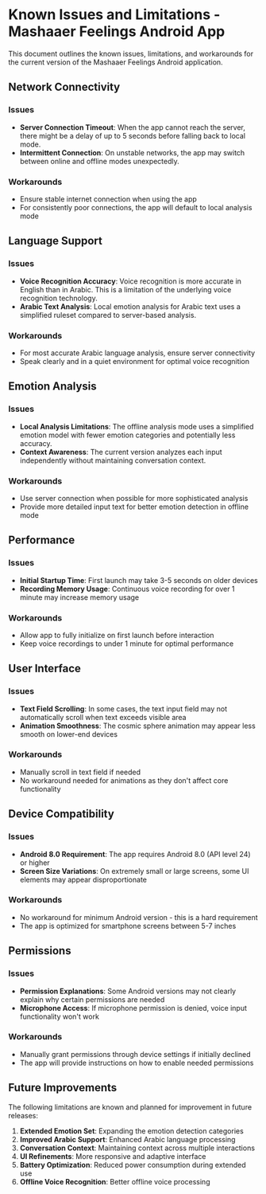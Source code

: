# Known Issues and Limitations - Mashaaer Feelings Android App

This document outlines the known issues, limitations, and workarounds for the current version of the Mashaaer Feelings Android application.

## Network Connectivity

### Issues
- **Server Connection Timeout**: When the app cannot reach the server, there might be a delay of up to 5 seconds before falling back to local mode.
- **Intermittent Connection**: On unstable networks, the app may switch between online and offline modes unexpectedly.

### Workarounds
- Ensure stable internet connection when using the app
- For consistently poor connections, the app will default to local analysis mode

## Language Support

### Issues
- **Voice Recognition Accuracy**: Voice recognition is more accurate in English than in Arabic. This is a limitation of the underlying voice recognition technology.
- **Arabic Text Analysis**: Local emotion analysis for Arabic text uses a simplified ruleset compared to server-based analysis.

### Workarounds
- For most accurate Arabic language analysis, ensure server connectivity
- Speak clearly and in a quiet environment for optimal voice recognition

## Emotion Analysis

### Issues
- **Local Analysis Limitations**: The offline analysis mode uses a simplified emotion model with fewer emotion categories and potentially less accuracy.
- **Context Awareness**: The current version analyzes each input independently without maintaining conversation context.

### Workarounds
- Use server connection when possible for more sophisticated analysis
- Provide more detailed input text for better emotion detection in offline mode

## Performance

### Issues
- **Initial Startup Time**: First launch may take 3-5 seconds on older devices
- **Recording Memory Usage**: Continuous voice recording for over 1 minute may increase memory usage

### Workarounds
- Allow app to fully initialize on first launch before interaction
- Keep voice recordings to under 1 minute for optimal performance

## User Interface

### Issues
- **Text Field Scrolling**: In some cases, the text input field may not automatically scroll when text exceeds visible area
- **Animation Smoothness**: The cosmic sphere animation may appear less smooth on lower-end devices

### Workarounds
- Manually scroll in text field if needed
- No workaround needed for animations as they don't affect core functionality

## Device Compatibility

### Issues
- **Android 8.0 Requirement**: The app requires Android 8.0 (API level 24) or higher
- **Screen Size Variations**: On extremely small or large screens, some UI elements may appear disproportionate

### Workarounds
- No workaround for minimum Android version - this is a hard requirement
- The app is optimized for smartphone screens between 5-7 inches

## Permissions

### Issues
- **Permission Explanations**: Some Android versions may not clearly explain why certain permissions are needed
- **Microphone Access**: If microphone permission is denied, voice input functionality won't work

### Workarounds
- Manually grant permissions through device settings if initially declined
- The app will provide instructions on how to enable needed permissions

## Future Improvements

The following limitations are known and planned for improvement in future releases:

1. **Extended Emotion Set**: Expanding the emotion detection categories
2. **Improved Arabic Support**: Enhanced Arabic language processing
3. **Conversation Context**: Maintaining context across multiple interactions
4. **UI Refinements**: More responsive and adaptive interface
5. **Battery Optimization**: Reduced power consumption during extended use
6. **Offline Voice Recognition**: Better offline voice processing